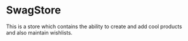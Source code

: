 # SwagStore
This is a store which contains the ability to create and add cool products and also maintain wishlists.
